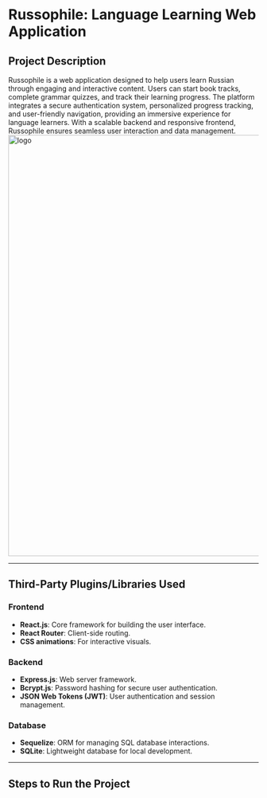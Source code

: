 # Russophile: Language Learning Web Application

## Project Description

Russophile is a web application designed to help users learn Russian through engaging and interactive content. Users can start book tracks, complete grammar quizzes, and track their learning progress. The platform integrates a secure authentication system, personalized progress tracking, and user-friendly navigation, providing an immersive experience for language learners. With a scalable backend and responsive frontend, Russophile ensures seamless user interaction and data management.
<img width="846" alt="logo" src="https://github.com/user-attachments/assets/8fd59f77-ad49-4285-83bb-e60ffad84bee" />

---

## Third-Party Plugins/Libraries Used

### Frontend
- **React.js**: Core framework for building the user interface.
- **React Router**: Client-side routing.
- **CSS animations**: For interactive visuals.

### Backend
- **Express.js**: Web server framework.
- **Bcrypt.js**: Password hashing for secure user authentication.
- **JSON Web Tokens (JWT)**: User authentication and session management.

### Database
- **Sequelize**: ORM for managing SQL database interactions.
- **SQLite**: Lightweight database for local development.

---

## Steps to Run the Project


